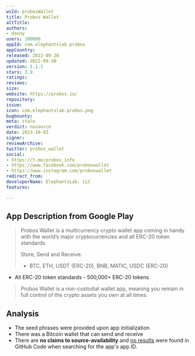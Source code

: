 ```yaml
---
wsId: probosWallet
title: Probos Wallet
altTitle: 
authors:
- danny
users: 100000
appId: com.elephantslab.probos
appCountry: 
released: 2022-09-20
updated: 2022-09-30
version: 1.1.1
stars: 3.9
ratings: 
reviews: 
size: 
website: https://probos.io/
repository: 
issue: 
icon: com.elephantslab.probos.png
bugbounty: 
meta: stale
verdict: nosource
date: 2023-10-03
signer: 
reviewArchive: 
twitter: probos_wallet
social:
- https://t.me/probos_info
- https://www.facebook.com/proboswallet
- https://www.instagram.com/proboswallet
redirect_from: 
developerName: ElephantsLab, LLC
features: 

---
```


## App Description from Google Play 

> Probos Wallet is a multicurrency crypto wallet app coming in handy with the world’s major cryptocurrencies and all ERC-20 token standards.
> 
> Store, Send and Receive:
> - BTC, ETH, USDT (ERC-20), BNB, MATIC, USDC (ERC-20)
- All ERC-20 token standards - 500,000+ ERC-20 tokens
>
> Probos Wallet is a non-custodial wallet app, meaning you remain in full control of the crypto assets you own at all times. 

## Analysis 

- The seed phrases were provided upon app initialization
- There was a Bitcoin wallet that can send and receive 
- There are **no claims to source-availability** and [no results](https://github.com/search?q=com.elephantslab.probos&type=repositories) were found in GitHub Code when searching for the app's app ID.